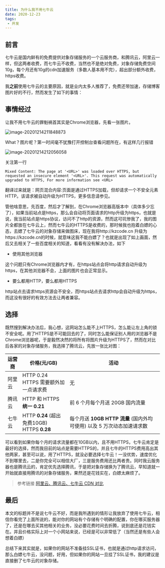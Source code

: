 ```yaml
---
title: 为什么我不用七牛云
date: 2020-12-23
tags: 
 - 开发
---
```


<!-- truncate -->
## 前言

七牛云是国内鲜有的免费提供对象存储服务的一个云服务商，和腾讯云，阿里云一样，但这两者收费，而七牛云不收费，当然也不是绝对免费，对象存储免费空间10g，每个月还有10g的cdn加速服务（多数人基本用不完），超出部分额外收费，https收费。

我**之前**使用七牛云的主要原因，就是业内太多人推荐了，免费还带加速，存储博客图片好的不行，然而发生了如下的事情：

## 事情经过

让我不用七牛云的罪魁祸首其实是Chrome浏览器，先看一张图片。

![image-20201214211848873](https://img.kuizuo.cn/image-20201214211848873.png)

What？图片呢？第一时间毫不犹豫打开控制台查看问题所在，有这样几行报错

![image-20201214212056058](https://img.kuizuo.cn/image-20201214212056058.png)

关注第一行

```
Mixed Content: The page at '<URL>' was loaded over HTTPS, but requested an insecure element '<URL>'. This request was automatically upgraded to HTTPS, For more information see <URL>
```

翻译过来就是：网页混合内容:页面是通过HTTPS加载，但却请求一个不安全元素HTTP。该请求被自动升级为HTTPS，更多信息请参见。

管他啥意思，先百度，然后才了解到，在Chrome浏览器高版本中（具体多少忘了），如果当前站点是https，那么会自动将页面请求的http升级为https，也就是说，我当前站点是https协议，访问不了http的资源，然而这可坑惨我了，我的图片全都放在七牛云上，然而七牛云的HTTPS是收费的，那时候我也抱着白嫖的心态，去嫖了七牛云的对象存储来做图床，现在我将http://kzcode.cn 升级为https://kzcode.cn的时候，就意味这我不能白嫖了？也就是出现了如上画面，然后又去相关了一些百度相关的知道，看看有没有解决办法，如下

- 使用其他浏览器

这个问题只有Chrome浏览器内才有，在https站点会将http请求自动升级为https，在其他浏览器不会，上面的图片也会正常显示。

- 要么都用HTTP，要么都用HTTPS

http站点去请求https资源会不安全，而https站点去请求http会自动升级为https，而这没有很好的有效方法去让两者兼容。

## 选择

既然搜到解决办法后，我心想，这网站怎么能不上HTTPS，怎么能让左上角的锁不安全呢。用了HTTPS是不可能回去的了，同时怎么能保证别人用的浏览器不是Chrome浏览器呢，于是毅然决然的将所有将图片升级为HTTPS了，然而在对比后各家的对象存储服务，我选择了腾讯云，先放一张比对图：

| 运营商 | 价格(元/GB)                                     | 活动                                                         |
| ------ | ----------------------------------------------- | ------------------------------------------------------------ |
| 阿里云 | HTTP 0.24<br/>HTTPS 需要额外加一点请求费        | 无                                                           |
| 腾讯云 | HTTP 和 HTTPS **统一 0.21**                     | 前 6 个月每个月送 20GB 国内流量                              |
| 七牛云 | HTTP **0.24** (超出免费10GB)<br/>HTTPS **0.28** | 每个月送 **10GB HTTP 流量** (国内外均可使用) 以及 5 万次动态加速请求数 |

可以看到如果你每个月的请求流量都在10GB以内，且不用HTTPS，七牛云肯定是最好的选择，然而我目前的站点是需要HTTPS的，并且七牛的HTTPS费用高出其他两家，甚至可以说，用了HTTPS，就没必要选择七牛云！一没优势，速度优化不到哪里去，二是你完全可以相信大厂，三是服务费用还比两者贵。同时我云服务器也是腾讯云的，肯定优先选择腾讯，于是把对象存储换为了腾讯云，早知道就一开始就直接用腾讯的对象存储服务，果然还是花钱实在，白嫖太麻烦了。

> 参考链接 [阿里云、腾讯云、七牛云 CDN 对比](https://blog.txzhou.com/website/compare-cdn.html)

## 最后

本文的标题并不是说七牛云不好，而是我所遇到的情形让我放弃了使用七牛云，相信你看完了上面所说的，能对你的网站有个存储有个明确的配置，你在哪买服务器了，还是在哪去买其他相关的业务，没必要花费时间去折腾，说到底还是花钱实在。并且价格实际上对一个小网站来说，已经是可以非常低了（当然还是有些人会想着白嫖）

总结下来其实就是，如果你的网站不准备挂SSL证书，也就是通过http请求访问，那么白嫖七牛云，没问题，好用，但如果你的网站一旦挂了SSL证书，我的建议是直接删了七牛云的对象存储。